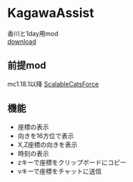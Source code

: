 # KagawaAssist

香川と1day用mod  
[download](https://github.com/yuuki1293/KagawaAssist/releases/)

## 前提mod
mc1.18.1以降 [ScalableCatsForce](https://www.curseforge.com/minecraft/mc-mods/scalable-cats-force/files/3759354)

## 機能
- 座標の表示
- 向きを16方位で表示
- X,Z座標の向きを表示
- 時刻の表示
- zキーで座標をクリップボードにコピー
- vキーで座標をチャットに送信
